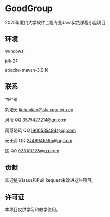 # GoodGroup

2025年厦门大学软件工程专业Java实践课程小组项目

## 环境

Windows

jdk-24

apache-maven-3.9.10

## 联系

“好”组

刘浩天
liuhaotian@stu.xmu.edu.cn

月令
QQ 3579427214@qq.com

雨落随风
QQ 1900535494@qq.com

元无雨
QQ 2448946695@qq.com

遥
QQ 923101228@qq.com

## 贡献

欢迎提交Issue和Pull Request来改进这些项目。

## 许可证

本项目仅供学习和教学使用。 
